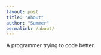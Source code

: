 ```yaml
---
layout: post
title: "About"
author: "Summer"
permalink: /about/
---
```


A programmer trying to code better.


